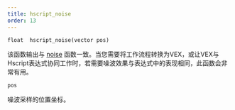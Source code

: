 ```yaml
---
title: hscript_noise
order: 13
---
```

`float  hscript_noise(vector pos)`

该函数输出与 [noise](../../expressions/noise.html "生成3D噪波") 函数一致。当您需要将工作流程转换为VEX，或让VEX与Hscript表达式协同工作时，若需要噪波效果与表达式中的表现相同，此函数会非常有用。

`pos`

噪波采样的位置坐标。
